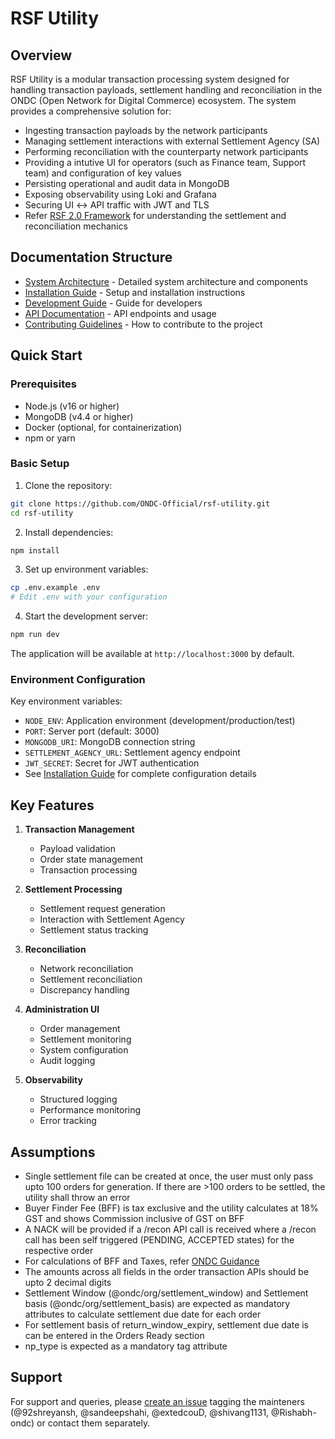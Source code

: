 # RSF Utility

## Overview
RSF Utility is a modular transaction processing system designed for handling transaction payloads, settlement handling and reconciliation in the ONDC (Open Network for Digital Commerce) ecosystem. The system provides a comprehensive solution for:

- Ingesting transaction payloads by the network participants
- Managing settlement interactions with external Settlement Agency (SA) 
- Performing reconciliation with the counterparty network participants
- Providing a intutive UI for operators (such as Finance team, Support team) and configuration of key values
- Persisting operational and audit data in MongoDB
- Exposing observability using Loki and Grafana
- Securing UI ↔ API traffic with JWT and TLS
- Refer [RSF 2.0 Framework](https://docs.google.com/document/d/1Pj7e1MuObQeLczx_palbcliUPTkMRYA76esjrfAMT14/edit?usp=sharing) for understanding the settlement and reconciliation mechanics 

## Documentation Structure
- [System Architecture](./docs/ARCHITECTURE.md) - Detailed system architecture and components
- [Installation Guide](./docs/INSTALLATION.md) - Setup and installation instructions
- [Development Guide](./docs/DEVELOPMENT.md) - Guide for developers
- [API Documentation](https://fis-staging.ondc.org/rsf-utility/api-docs) - API endpoints and usage
- [Contributing Guidelines](./docs/CONTRIBUTING.md) - How to contribute to the project

## Quick Start

### Prerequisites
- Node.js (v16 or higher)
- MongoDB (v4.4 or higher)
- Docker (optional, for containerization)
- npm or yarn

### Basic Setup
1. Clone the repository:
```bash
git clone https://github.com/ONDC-Official/rsf-utility.git
cd rsf-utility
```

2. Install dependencies:
```bash
npm install
```

3. Set up environment variables:
```bash
cp .env.example .env
# Edit .env with your configuration
```

4. Start the development server:
```bash
npm run dev
```

The application will be available at `http://localhost:3000` by default.

### Environment Configuration
Key environment variables:
- `NODE_ENV`: Application environment (development/production/test)
- `PORT`: Server port (default: 3000)
- `MONGODB_URI`: MongoDB connection string
- `SETTLEMENT_AGENCY_URL`: Settlement agency endpoint
- `JWT_SECRET`: Secret for JWT authentication
- See [Installation Guide](./docs/INSTALLATION.md) for complete configuration details

## Key Features
1. **Transaction Management**
   - Payload validation
   - Order state management
   - Transaction processing

2. **Settlement Processing**
   - Settlement request generation
   - Interaction with Settlement Agency
   - Settlement status tracking

3. **Reconciliation**
   - Network reconciliation
   - Settlement reconciliation
   - Discrepancy handling

4. **Administration UI**
   - Order management
   - Settlement monitoring
   - System configuration
   - Audit logging

5. **Observability**
   - Structured logging
   - Performance monitoring
   - Error tracking

## Assumptions
- Single settlement file can be created at once, the user must only pass upto 100 orders for generation. If there are >100 orders to be settled, the utility shall throw an error
- Buyer Finder Fee (BFF) is tax exclusive and the utility calculates at 18% GST and shows Commission inclusive of GST on BFF
- A NACK will be provided if a /recon API call is received where a /recon call has been self triggered (PENDING, ACCEPTED states) for the respective order
- For calculations of BFF and Taxes, refer [ONDC Guidance](https://ondc-static-website-media.s3.ap-south-1.amazonaws.com/ondc-website-media/downloads/governance-and-policies/CHAPTER-%5B3%5D-Commercial%2BModel.pdf)
- The amounts across all fields in the order transaction APIs should be upto 2 decimal digits
- Settlement Window (@ondc/org/settlement_window) and Settlement basis (@ondc/org/settlement_basis) are expected as mandatory attributes to calculate settlement due date for each order
- For settlement basis of return_window_expiry, settlement due date is can be entered in the Orders Ready section
- np_type is expected as a mandatory tag attribute

## Support
For support and queries, please [create an issue](https://github.com/ONDC-Official/rsf-utility/issues) tagging the mainteners (@92shreyansh, @sandeepshahi, @extedcouD, @shivang1131, @Rishabh-ondc) or contact them separately.
